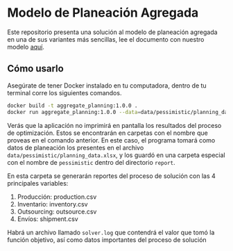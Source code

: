 # Modelo de Planeación Agregada

Este repositorio presenta una solución al modelo de planeación agregada en una de sus variantes más sencillas, lee el documento con nuestro modelo [aquí](app_model.md).

## Cómo usarlo

Asegúrate de tener Docker instalado en tu computadora, dentro de tu terminal corre los siguientes comandos.
```bash
docker build -t aggregate_planning:1.0.0 .
docker run aggregate_planning:1.0.0 --data=data/pessimistic/planning_data.xlsx --name=pessimistic
```

Verás que la aplicación no imprimirá en pantalla los resultados del proceso de optimización. Estos se encontrarán en carpetas con el nombre que proveas en el comando anterior. En este caso, el programa tomará como datos de planeación los presentes en el archivo `data/pessimistic/planning_data.xlsx`, y los guardó en una carpeta especial con el nombre de `pessimistic` dentro del directorio `report`.

En esta carpeta se generarán reportes del proceso de solución con las 4 principales variables:
1. Producción: production.csv
2. Inventario: inventory.csv
3. Outsourcing: outsource.csv
4. Envíos: shipment.csv

Habrá un archivo llamado `solver.log` que contendrá el valor que tomó la función objetivo, así como datos importantes del proceso de solución